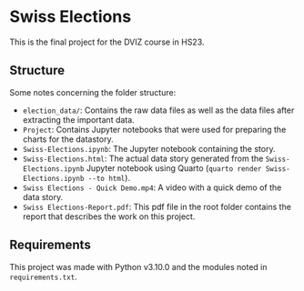 # Swiss Elections
This is the final project for the DVIZ course in HS23.

## Structure
Some notes concerning the folder structure:

- `election_data/`: Contains the raw data files as well as the data files after extracting the important data.
- `Project`: Contains Jupyter notebooks that were used for preparing the charts for the datastory.
- `Swiss-Elections.ipynb`: The Jupyter notebook containing the story.
- `Swiss-Elections.html`: The actual data story generated from the `Swiss-Elections.ipynb` Jupyter notebook using Quarto (`quarto render Swiss-Elections.ipynb --to html`).
- `Swiss Elections - Quick Demo.mp4`: A video with a quick demo of the data story.
- `Swiss Elections-Report.pdf`: This pdf file in the root folder contains the report that describes the work on this project.

## Requirements
This project was made with Python v3.10.0 and the modules noted in `requirements.txt`.
